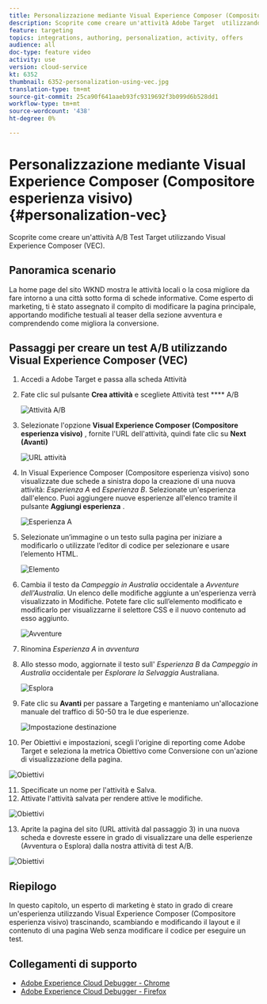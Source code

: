 ```yaml
---
title: Personalizzazione mediante Visual Experience Composer (Compositore esperienza visivo)
description: Scoprite come creare un'attività Adobe Target  utilizzando Visual Experience Composer (Compositore esperienza visivo).
feature: targeting
topics: integrations, authoring, personalization, activity, offers
audience: all
doc-type: feature video
activity: use
version: cloud-service
kt: 6352
thumbnail: 6352-personalization-using-vec.jpg
translation-type: tm+mt
source-git-commit: 25ca90f641aaeb93fc9319692f3b099d6b528dd1
workflow-type: tm+mt
source-wordcount: '438'
ht-degree: 0%

---
```



# Personalizzazione mediante Visual Experience Composer (Compositore esperienza visivo) {#personalization-vec}

Scoprite come creare un&#39;attività A/B Test Target utilizzando Visual Experience Composer (VEC).


## Panoramica scenario

La home page del sito WKND mostra le attività locali o la cosa migliore da fare intorno a una città sotto forma di schede informative. Come esperto di marketing, ti è stato assegnato il compito di modificare la pagina principale, apportando modifiche testuali al teaser della sezione avventura e comprendendo come migliora la conversione.

## Passaggi per creare un test A/B utilizzando Visual Experience Composer (VEC)

1. Accedi a  Adobe Target e passa alla scheda Attività
2. Fate clic sul pulsante **Crea attività** e scegliete Attività test **** A/B

   ![Attività A/B](assets/ab-target-activity.png)

3. Selezionate l&#39;opzione **Visual Experience Composer (Compositore esperienza visivo)** , fornite l&#39;URL dell&#39;attività, quindi fate clic su **Next (Avanti)**

   ![URL attività](assets/ab-test-url.png)

4. In Visual Experience Composer (Compositore esperienza visivo) sono visualizzate due schede a sinistra dopo la creazione di una nuova attività: *Esperienza A* ed *Esperienza B*. Selezionate un&#39;esperienza dall&#39;elenco. Puoi aggiungere nuove esperienze all&#39;elenco tramite il pulsante **Aggiungi esperienza** .

   ![Esperienza A](assets/experience.png)

5. Selezionate un’immagine o un testo sulla pagina per iniziare a modificarlo o utilizzate l’editor di codice per selezionare e usare l’elemento HTML.

   ![Elemento](assets/select-element.png)

6. Cambia il testo da *Campeggio in Australia* occidentale a *Avventure dell&#39;Australia*. Un elenco delle modifiche aggiunte a un&#39;esperienza verrà visualizzato in Modifiche. Potete fare clic sull’elemento modificato e modificarlo per visualizzarne il selettore CSS e il nuovo contenuto ad esso aggiunto.

   ![Avventure](assets/adventures.png)

7. Rinomina *Esperienza A* in *avventura*
8. Allo stesso modo, aggiornate il testo sull&#39; *Esperienza B* da *Campeggio in Australia* occidentale per *Esplorare la Selvaggia* Australiana.

   ![Esplora](assets/explore.png)

9. Fate clic su **Avanti** per passare a Targeting e manteniamo un&#39;allocazione manuale del traffico di 50-50 tra le due esperienze.

   ![Impostazione destinazione](assets/targeting.png)

10. Per Obiettivi e impostazioni, scegli l&#39;origine di reporting come  Adobe Target e seleziona la metrica Obiettivo come Conversione con un&#39;azione di visualizzazione della pagina.

   ![Obiettivi](assets/goals.png)

11. Specificate un nome per l&#39;attività e Salva.
12. Attivate l&#39;attività salvata per rendere attive le modifiche.

   ![Obiettivi](assets/activate.png)

13. Aprite la pagina del sito (URL attività dal passaggio 3) in una nuova scheda e dovreste essere in grado di visualizzare una delle esperienze (Avventura o Esplora) dalla nostra attività di test A/B.

   ![Obiettivi](assets/publish.png)

## Riepilogo

In questo capitolo, un esperto di marketing è stato in grado di creare un&#39;esperienza utilizzando Visual Experience Composer (Compositore esperienza visivo) trascinando, scambiando e modificando il layout e il contenuto di una pagina Web senza modificare il codice per eseguire un test.

## Collegamenti di supporto

* [Adobe Experience Cloud Debugger - Chrome](https://chrome.google.com/webstore/detail/adobe-experience-cloud-de/ocdmogmohccmeicdhlhhgepeaijenapj)
* [Adobe Experience Cloud Debugger - Firefox](https://addons.mozilla.org/en-US/firefox/addon/adobe-experience-platform-dbg/)